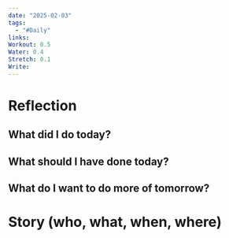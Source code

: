 ```yaml
---
date: "2025-02-03"
tags:
  - "#Daily"
links: 
Workout: 0.5
Water: 0.4
Stretch: 0.1
Write:
---
```

# Reflection
## What did I do today?

## What should I have done today?

## What do I want to do more of tomorrow?

# Story (who, what, when, where)

